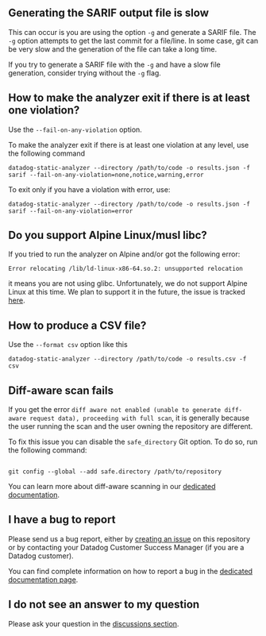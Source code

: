 ## Generating the SARIF output file is slow
 
This can occur is you are using the option `-g` and generate a SARIF file. The `-g` option
attempts to get the last commit for a file/line. In some case, git can be very slow and the
generation of the file can take a long time.

If you try to generate a SARIF file with the `-g` and have a slow file generation, consider
trying without the `-g` flag.

## How to make the analyzer exit if there is at least one violation?

Use the `--fail-on-any-violation` option.

To make the analyzer exit if there is at least one violation at any level, use the following command

```shell
datadog-static-analyzer --directory /path/to/code -o results.json -f sarif --fail-on-any-violation=none,notice,warning,error
```

To exit only if you have a violation with error, use:

```shell
datadog-static-analyzer --directory /path/to/code -o results.json -f sarif --fail-on-any-violation=error
```

## Do you support Alpine Linux/musl libc?

If you tried to run the analyzer on Alpine and/or got the following error:

```
Error relocating /lib/ld-linux-x86-64.so.2: unsupported relocation
```

it means you are not using glibc. Unfortunately, we do not support Alpine Linux
at this time. We plan to support it in the future, the issue is tracked [here](https://github.com/DataDog/datadog-static-analyzer/issues/245).


## How to produce a CSV file?

Use the `--format csv` option like this

```shell
datadog-static-analyzer --directory /path/to/code -o results.csv -f csv
```

## Diff-aware scan fails

If you get the error `diff aware not enabled (unable to generate diff-aware request data), proceeding with full scan`, it
is generally because the user running the scan and the user owning the repository are different.

To fix this issue you can disable the `safe_directory` Git option. To do so, run the following command:

```shell

git config --global --add safe.directory /path/to/repository

```

You can learn more about diff-aware scanning in our [dedicated documentation](doc/diff-aware.md).


## I have a bug to report

Please send us a bug report, either by [creating an issue](https://github.com/DataDog/datadog-static-analyzer/issues) 
on this repository or by contacting your Datadog Customer Success Manager (if you are a Datadog customer).

You can find complete information on how to report a bug in the
[dedicated documentation page](doc/report-issue.md).


## I do not see an answer to my question

Please ask your question in the [discussions section](https://github.com/DataDog/datadog-static-analyzer/discussions).
